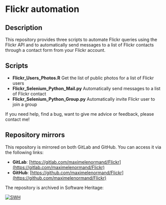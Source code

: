 # Flickr automation

## Description

This repository provides three scripts to automate Flickr queries using the 
Flickr API and to automatically send messages to a list of Flickr contacts 
through a contact form from your Flickr account.
 
## Scripts

  * **Flickr_Users_Photos.R** Get the list of public photos for a list of Flickr users
  * **Flickr_Selenium_Python_Mail.py** Automatically send messages to a list of Flickr contact
  * **Flickr_Selenium_Python_Group.py** Automatically invite Flickr user to join a group

If you need help, find a bug, want to give me advice or feedback, please contact me!

## Repository mirrors

This repository is mirrored on both GitLab and GitHub. You can access it via the following links:

- **GitLab**: [https://gitlab.com/maximelenormand/Flickr](https://gitlab.com/maximelenormand/Flickr)  
- **GitHub**: [https://github.com/maximelenormand/Flickr](https://github.com/maximelenormand/Flickr)  

The repository is archived in Software Heritage:

[![SWH](https://archive.softwareheritage.org/badge/origin/https://github.com/maximelenormand/Flickr/)](https://archive.softwareheritage.org/browse/origin/?origin_url=https://github.com/maximelenormand/Flickr)

